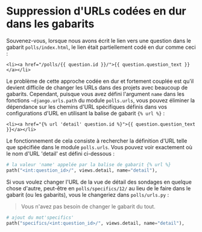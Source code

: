 # Suppression d'URLs codées en dur dans les gabarits

Souvenez-vous, lorsque nous avons écrit le lien vers une question dans le gabarit `polls/index.html`, le lien était partiellement codé en dur comme ceci :

```html+django
<li><a href="/polls/{{ question.id }}/">{{ question.question_text }}</a></li>
```

Le problème de cette approche codée en dur et fortement couplée est qu'il devient difficile de changer les URLs dans des projets avec beaucoup de gabarits. Cependant, puisque vous avez défini l'argument `name` dans les fonctions `~django.urls.path` du module `polls.urls`, vous pouvez éliminer la dépendance sur les chemins d'URL spécifiques définis dans vos configurations d'URL en utilisant la balise de gabarit `{% url %}` :

```html+django
<li><a href="{% url 'detail' question.id %}">{{ question.question_text }}</a></li>
```

Le fonctionnement de cela consiste à rechercher la définition d'URL telle que spécifiée dans le module `polls.urls`. Vous pouvez voir exactement où le nom d'URL 'detail' est défini ci-dessous :

```python
# la valeur 'name' appelée par la balise de gabarit {% url %}
path("<int:question_id>/", views.detail, name="detail"),
```

Si vous voulez changer l'URL de la vue de détail des sondages en quelque chose d'autre, peut-être en `polls/specifics/12/` au lieu de le faire dans le gabarit (ou les gabarits), vous le changeriez dans `polls/urls.py` :

> Vous n'avez pas besoin de changer le gabarit du tout.

```python
# ajout du mot'specifics'
path("specifics/<int:question_id>/", views.detail, name="detail"),
```
